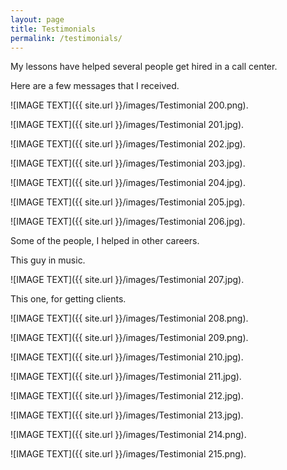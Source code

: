 ```yaml
---
layout: page
title: Testimonials
permalink: /testimonials/
---
```

My lessons have helped several people get hired in a call center.

Here are a few messages that I received.

![IMAGE TEXT]({{ site.url }}/images/Testimonial 200.png).

![IMAGE TEXT]({{ site.url }}/images/Testimonial 201.jpg).

![IMAGE TEXT]({{ site.url }}/images/Testimonial 202.jpg).

![IMAGE TEXT]({{ site.url }}/images/Testimonial 203.jpg).

![IMAGE TEXT]({{ site.url }}/images/Testimonial 204.jpg).

![IMAGE TEXT]({{ site.url }}/images/Testimonial 205.jpg).

![IMAGE TEXT]({{ site.url }}/images/Testimonial 206.jpg).

Some of the people, I helped in other careers.

This guy in music.

![IMAGE TEXT]({{ site.url }}/images/Testimonial 207.jpg).

This one, for getting clients.

![IMAGE TEXT]({{ site.url }}/images/Testimonial 208.png).

![IMAGE TEXT]({{ site.url }}/images/Testimonial 209.png).

![IMAGE TEXT]({{ site.url }}/images/Testimonial 210.jpg).

![IMAGE TEXT]({{ site.url }}/images/Testimonial 211.jpg).

![IMAGE TEXT]({{ site.url }}/images/Testimonial 212.jpg).

![IMAGE TEXT]({{ site.url }}/images/Testimonial 213.jpg).

![IMAGE TEXT]({{ site.url }}/images/Testimonial 214.png).

![IMAGE TEXT]({{ site.url }}/images/Testimonial 215.png).